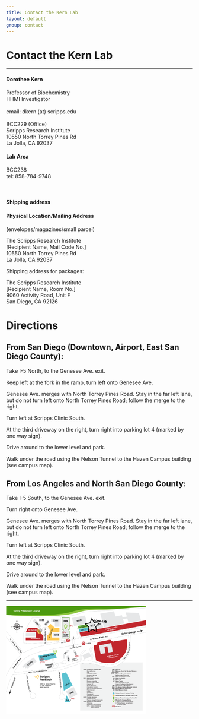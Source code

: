 ```yaml
---
title: Contact the Kern Lab
layout: default
group: contact
---
```


# Contact the Kern Lab
---

<div class="row">
<div class="col-md-4">
  <h4>Dorothee Kern</h4>
  Professor of Biochemistry <br>
  HHMI Investigator <br>
  <br>
  email: dkern (at) scripps.edu <br>
  <br>
  BCC229 (Office) <br>
  Scripps Research Institute <br>
  10550 North Torrey Pines Rd <br>
  La Jolla, CA 92037 <br>

  <h4>Lab Area</h4>
  BCC238 <br>
  tel: 858-784-9748 <br><br><br>

  <h4>Shipping address</h4>

  <h4>Physical Location/Mailing Address</h4>
  
  (envelopes/magazines/small parcel)  <br>
 
The Scripps Research Institute  <br>
\[Recipient Name, Mail Code No.\]  <br>
10550 North Torrey Pines Rd  <br>
La Jolla, CA  92037  <br>
 
Shipping address for packages:  <br>
 
The Scripps Research Institute  <br>
\[Recipient Name, Room No.\]  <br>
9060 Activity Road, Unit F  <br>
San Diego, CA  92126​​​​​​​  <br>

</div>

<div class="col-md-8">
  
# Directions

## From San Diego (Downtown, Airport, East San Diego County):

Take I-5 North, to the Genesee Ave. exit.

Keep left at the fork in the ramp, turn left onto Genesee Ave.

Genesee Ave. merges with North Torrey Pines Road. Stay in the far left lane, but do not turn left onto North Torrey Pines Road; follow the merge to the right.

Turn left at Scripps Clinic South.

At the third driveway on the right, turn right into parking lot 4 (marked by one way sign).

Drive around to the lower level and park.

Walk under the road using the Nelson Tunnel to the Hazen Campus building  (see campus map).


## From Los Angeles and North San Diego County:

Take I-5 South, to the Genesee Ave. exit.

Turn right onto Genesee Ave.

Genesee Ave. merges with North Torrey Pines Road. Stay in the far left lane, but do not turn left onto North Torrey Pines Road; follow the merge to the right.

Turn left at Scripps Clinic South.

At the third driveway on the right, turn right into parking lot 4 (marked by one way sign).

Drive around to the lower level and park.

Walk under the road using the Nelson Tunnel to the Hazen Campus building (see campus map).
 
---
<a href="/static/img/scripps-california-campus-map.png" id="pop">
  <img class="rounded mx-auto d-block" src="/static/img/scripps-california-campus-map.png" style="max-width: 75%;" title="Scripps campus map - click to enlarge" alt="How to reach us">
</a>
</div>
</div>
